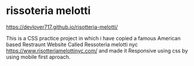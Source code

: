 # rissoteria melotti

https://devlover717.github.io/risotteria-melotti/

This is a CSS practice project in which i have copied a famous American based Restraunt Website Called Ressoteria melotti nyc https://www.risotteriamelottinyc.com/ and made it Responsive using css by using mobile first aproach.
